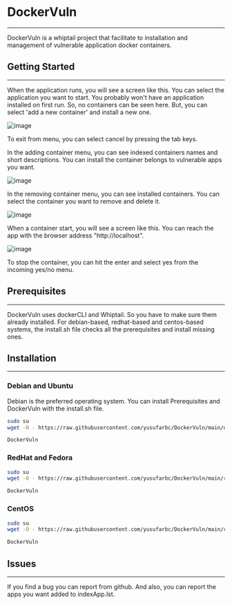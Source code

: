 # DockerVuln
--------------------------------------
DockerVuln is a whiptail project that facilitate to installation and management of vulnerable application docker containers.

## Getting Started
--------------------------------------
When the application runs, you will see a screen like this. You can select the application you want to start. You probably won't have an application installed on first run. So, no containers can be seen here. But, you can select 'add a new container' and install a new one. 

![image](https://user-images.githubusercontent.com/77548038/211136750-f430013b-c02e-4a3a-bcfc-859dedc10527.png)

To exit from menu, you can select cancel by pressing the tab keys.

In the adding container menu, you can see indexed containers names and short descriptions. You can install the container belongs to vulnerable apps you want. 

![image](https://user-images.githubusercontent.com/77548038/211136963-f8970b5c-a2f5-4ff0-a9f6-040adeade147.png)

In the removing container menu, you can see installed containers. You can select the container you want to remove and delete it.

![image](https://user-images.githubusercontent.com/77548038/211137069-64cc7aa2-e872-4bba-8b67-825935a06024.png)

When a container start, you will see a screen like this. You can reach the app with the browser address "http://localhost". 

![image](https://user-images.githubusercontent.com/77548038/211137218-8ab5ca8f-b930-454c-bede-c950640b99a6.png)

To stop the container, you can hit the enter and select yes from the incoming yes/no menu.


## Prerequisites
--------------------------------------
DockerVuln uses dockerCLI and Whiptail. So you have to make sure them already installed. For debian-based, redhat-based and centos-based systems, the install.sh file checks all the prerequisites and install missing ones.

## Installation
--------------------------------------
### Debian and Ubuntu
Debian is the preferred operating system. You can install Prerequisites and DockerVuln with the install.sh file.
```sh
sudo su
wget -O - https://raw.githubusercontent.com/yusufarbc/DockerVuln/main/debian-ubuntu/install.sh | bash;

DockerVuln
```
### RedHat and Fedora
```sh
sudo su
wget -O - https://raw.githubusercontent.com/yusufarbc/DockerVuln/main/redhat-fedora/install.sh | bash;

DockerVuln
```
### CentOS
```sh
sudo su
wget -O - https://raw.githubusercontent.com/yusufarbc/DockerVuln/main/centos/install.sh | bash;

DockerVuln
```

## Issues
--------------------------------------
If you find a bug you can report from github. And also, you can report the apps you want added to indexApp.lst.
